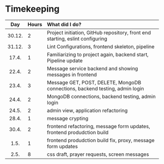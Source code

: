 # Timekeeping

| Day | Hours | What did I do?  |
| :----:|:-----| :-----|
| 30.12. | 2    | Project initiation, GitHub repository, front end starting, eslint configuring |
| 31.12. | 3    | Lint Configurations, frontend skeleton, pipeline |
| 17.4. | 1    | Familiarizing to project again, backend start, Pipeline update |
| 22.4. | 2    | Message service backend and showing messages in frontend |
| 23.4. | 3    | Message GET, POST, DELETE, MongoDB connections, backend testing, admin login |
| 24.4. | 2    | MongoDB connections, backend testing, admin login |
| 24.5. | 2    | admin view, application refactoring |
| 28.4. | 1    | message crypting |
| 30.4. | 2    | frontend refactoring, message form updates, frontend produdction build |
| 1.5. | 1    | frontend produdction build fix, proxy, message form updates |
| 2.5. | 8    | css draft, prayer requests, screen messages |